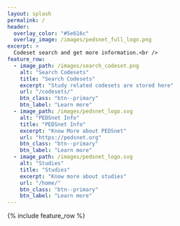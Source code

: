 ```yaml
---
layout: splash
permalink: /
header:
  overlay_color: "#5e616c"
  overlay_image: /images/pedsnet_full_logo.png
excerpt: >
  Codeset search and get more information.<br />
feature_row:
  - image_path: /images/search_codeset.png
    alt: "Search Codesets"
    title: "Search Codesets"
    excerpt: "Study related codesets are stored here"
    url: "/codesets/"
    btn_class: "btn--primary"
    btn_label: "Learn more"
  - image_path: /images/pedsnet_logo.svg
    alt: "PEDSnet Info"
    title: "PEDSnet Info"
    excerpt: "Know More about PEDSnet"
    url: "https://pedsnet.org"
    btn_class: "btn--primary"
    btn_label: "Learn more"
  - image_path: /images/pedsnet_logo.svg
    alt: "Studies"
    title: "Studies"
    excerpt: "Know more about studies"
    url: "/home/"
    btn_class: "btn--primary"
    btn_label: "Learn more"      
---
```


{% include feature_row %}